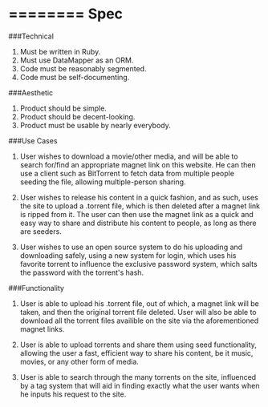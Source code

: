 ========
Spec
========

###Technical

1. Must be written in Ruby.
2. Must use DataMapper as an ORM.
3. Code must be reasonably segmented.
4. Code must be self-documenting.

###Aesthetic

1. Product should be simple.
2. Product should be decent-looking.
3. Product must be usable by nearly everybody.

###Use Cases

1. User wishes to download a movie/other media, and will be able to search for/find an appropriate magnet link on this website. He can then use a client such as BitTorrent to fetch data from multiple people seeding the file, allowing multiple-person sharing.

2. User wishes to release his content in a quick fashion, and as such, uses the site to upload a .torrent file, which is then deleted after a magnet link is ripped from it. The user can then use the magnet link as a quick and easy way to share and distribute his content to people, as long as there are seeders.

3. User wishes to use an open source system to do his uploading and downloading safely, using a new system for login, which uses his favorite torrent to influence the exclusive password system, which salts the password with the torrent's hash.

###Functionality

1. User is able to upload his .torrent file, out of which, a magnet link will be taken, and then the original torrent file deleted. User will also be able to download all the torrent files availible on the site via the aforementioned magnet links.

2. User is able to upload torrents and share them using seed functionality, allowing the user a fast, efficient way to share his content, be it music, movies, or any other form of media.

3. User is able to search through the many torrents on the site, influenced by a tag system that will aid in finding exactly what the user wants when he inputs his request to the site.